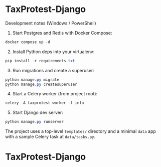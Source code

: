 # TaxProtest-Django

Development notes (Windows / PowerShell)

1) Start Postgres and Redis with Docker Compose:

```powershell
docker compose up -d
```

2) Install Python deps into your virtualenv:

```powershell
pip install -r requirements.txt
```

3) Run migrations and create a superuser:

```powershell
python manage.py migrate
python manage.py createsuperuser
```

4) Start a Celery worker (from project root):

```powershell
celery -A taxprotest worker -l info
```

5) Start Django dev server:

```powershell
python manage.py runserver
```

The project uses a top-level `templates/` directory and a minimal `data` app with a sample Celery task at `data/tasks.py`.
# TaxProtest-Django